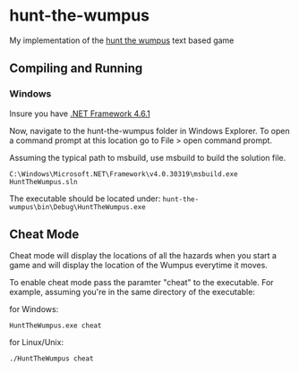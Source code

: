 # hunt-the-wumpus
My implementation of the [hunt the wumpus](https://en.wikipedia.org/wiki/Hunt_the_Wumpus) text based game

Compiling and Running
---------

### Windows
Insure you have [.NET Framework 4.6.1](https://www.microsoft.com/net/download)

Now, navigate to the hunt-the-wumpus folder in Windows Explorer. To open a command prompt at this location go to File > open command prompt.

Assuming the typical path to msbuild, use msbuild to build the solution file.

```shell
C:\Windows\Microsoft.NET\Framework\v4.0.30319\msbuild.exe HuntTheWumpus.sln
```

The executable should be located under: `hunt-the-wumpus\bin\Debug\HuntTheWumpus.exe`

Cheat Mode
---------

Cheat mode will display the locations of all the hazards when you start a game and will display the location of the Wumpus everytime it moves.

To enable cheat mode pass the paramter "cheat" to the executable.
For example, assuming you're in the same directory of the executable:

for Windows:
```shell
HuntTheWumpus.exe cheat
```

for Linux/Unix:
```bash
./HuntTheWumpus cheat
```
